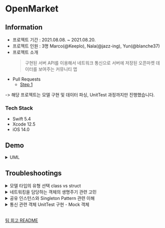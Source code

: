 # OpenMarket
## Information
* 프로젝트 기간 : 2021.08.08. ~ 2021.08.20.
* 프로젝트 인원 : 3명 Marco(@Keeplo), Nala(@jazz-ing), Yun(@blanche37)
* 프로젝트 소개 
    > 구현된 서버 API를 이용해서 네트워크 통신으로 서버에 저장된 오픈마켓 데이터를 보여주는 커뮤니티 앱
* Pull Requests
    * [Step 1](https://github.com/yagom-academy/ios-open-market/pull/63)  
    
-> 해당 프로젝트는 모델 구현 및 데이터 파싱, UnitTest 과정까지만 진행했습니다.

### Tech Stack
* Swift 5.4
* Xcode 12.5
* iOS 14.0

## Demo
<details><summary>UML</summary><div markdown="1">
    
![68747470733a2f2f692e696d6775722e636f6d2f784379457432342e706e67-2](https://user-images.githubusercontent.com/24707229/152350614-49cceb9f-9edf-4355-a7a6-f3c224eec4ac.png)
</div></details>

## Troubleshootings
<details><summary>모델 타입의 유형 선택 class vs struct</summary><div markdown="1">

**최초 아이디어**

두 화면 (리스트를 그려주는 화면과 조회하는 화면)에서 `Item` 인스턴스를 주고 받으면서(하나의 인스턴스를 참조) 인스턴스의 정보를 공유하기 위해 `class`로 구현하려고 함.

**모델 타입에 관한 고민**

실시간 데이터 변화를 인지하기 위해서 각 화면에 접근시 매번 데이터를 업데이트하는게 좋다고 생각함 (서버와 동기화), `id` 정보만 전달

⇒ `Item` 인스턴스의 참조가 필요없어짐

⇒ 모델 타입을 `struct`로 구현하기로 변경함.
</div></details>
<details><summary>네트워킹을 담당하는 객체의 생명주기 관련 고민</summary><div markdown="1">
    
**PR 과정에서 리뷰어와 고민한 내용**

> Q : 왜 네트워크 담당하는 녀석이 각 화면마다 인스턴스로 있는 것보다, 싱글턴이나 타입 프로퍼티 구조체 인게 낫다고 생각했나요?  

A : 통신을 위한 인스턴스가 각 화면에 할당되어 메모리 점유하는 건 불 필요할 것 같다고 생각, 하나의 통신 인스턴스가 통신하는 동작에 한해서 해당 블록과 completion 블록이 비동기로 처리가 보장됨

![Untitled-3](https://user-images.githubusercontent.com/24707229/152350704-d4fb2d32-5a18-4160-9d63-5bef3b878f57.png)
![Untitled-2](https://user-images.githubusercontent.com/24707229/152350713-08bb0fab-09d9-48b4-ad08-b3a506400bc6.png)
[출처 Apple Documentation URLSession](https://developer.apple.com/documentation/foundation/urlsession)

> Q : 두 가지 방법의 장단점이나 차이가 무엇이라고 생각하나요?

A : 
- 싱글턴
    - 장점 - 엑세스가 편함, 공유 인스턴스의 메모리 공유
    - 단점 - 공유 인스턴스에 엑세스 위치가 많을 수록 앱 동작 예측이 어렵고 싱글톤의 전역 상태와 동기화 하는게 어려워짐 (안티 패턴의 원인)
- 구조체 타입 프로퍼티 & 타입 메서드
    - 장점 - 엑세스가 편함, 공유 인스턴스의 메모리 공유
    - 단점 - 해당 타입을 인스턴스화가 가능해짐.. 해당 타입을 타입 프로퍼티, 메서드로만 쓸 건지, Shared Instance로 쓸 건지 정해야함?!(위에 언급된 "공유 인스턴스" 와 다른 [Shared Instance](https://www.donnywals.com/whats-the-difference-between-a-singleton-and-a-shared-instance-in-swift/)라는 표현을 발견하고 공부했는데 이런 형태를 의미 함.

**서버와 통신을 담당하는 NetworkingManager 타입의 구현 방식 고민함**  
화면 별 구조체 인스턴스 생성 VS 싱글턴 VS 타입 메서드

→ **싱글턴으로 구현** 
네트워킹을 담당하는 인스턴스는 하나만 존재하는 것이 더욱 적절하다고 판단 
싱글턴과 타입 메서드에 대해 오래 고민했으나 메모리 점유의 측면에서 싱글턴으로 결정

![Untitled](https://user-images.githubusercontent.com/24707229/152350962-10b3d030-3652-46fb-bc9f-2e9b74db7219.png)
[출처 Apple Documentation Managing shared Resource Using a Singleton](https://developer.apple.com/documentation/swift/cocoa_design_patterns/managing_a_shared_resource_using_a_singleton)

→ 애플에서 예시로 싱글턴을 사용하는 상황을 언급함. 특별한 단점을 찾기전까지 싱글턴으로 구현해보기로 결정
</div></details>
<details><summary>공유 인스턴스와 Singleton Pattern 관련 이해</summary><div markdown="1">

- `공유 인스턴스` 의 이해 - static 저장 프로퍼티로 할당된 인스턴스로, 전역에서 사용가능하고, 일반적으로 shared 라는 이름의 타입 프로퍼티로 정의함.
- `Singletone Pattern` : 이런 *공유 인스턴스*를 하나 가지며, 최초 할당된 싱글턴 인스턴스 이외에 추가적인 인스턴스를 생성하지 못함
- `Shared Instance` 의 사용 클래스 : *공유 인스턴스*(타입 프로퍼티)이외의 특정 설정이나 특징을 가진 인스턴스를 다양하게 생성 및 사용해서, 각 기능에 최적화된 동작을 하게 하는 장점을 가짐 [Article](https://drewag.me/posts/2019/09/03/singletons-and-shared-instances-in-swift)
    
    > (위 설명에서 공유 인스턴스 ≠ Shared Instance)
</div></details>
<details><summary>통신 관련 객체 UnitTest 구현 - Mock 객체</summary><div markdown="1">

- MockURLSession 과 MockURLSessionDataTask등 Mock 객체를 생성해서 통신 상황을 테스트  
    → 통신 성공과 실패 과정을 `isSuccess` 프로퍼티 초기화 주입으로 결정
    ```swift
    func test_success_통신이성공했을때유효한URL이면_JSON데이터반환한다() {
            //given
            let request = URLRequest(url: URL(string: NetworkHandler.OpenMarketInfo.baseURL +  NetworkHandler.OpenMarketInfo.getList.makePath(suffix: 1))!)
            let manager = NetworkHandler(urlSession: MockURLSession(isSuccess: true))
            var check = false
            //when
            manager.request(bundle: request) { result in
                guard case .success(_) = result else {
                    return
                }
                check = true
            }
            //then
            XCTAssert(check)
        }
    ```
- JSON 디코딩 유닛테스트   
    → Mock 파일(.json 파일)로 생성된 인스턴스의 정보를 해당 정보 문자열과 직접비교   
    → 위 방식은 하드코딩 성향이 강함 테스트 방법에 대해 공부 필요성을 느낌   
</div></details>
<br>

[팀 회고 README](https://github.com/keeplo/ios-open-market/blob/main/Group_README.md)
